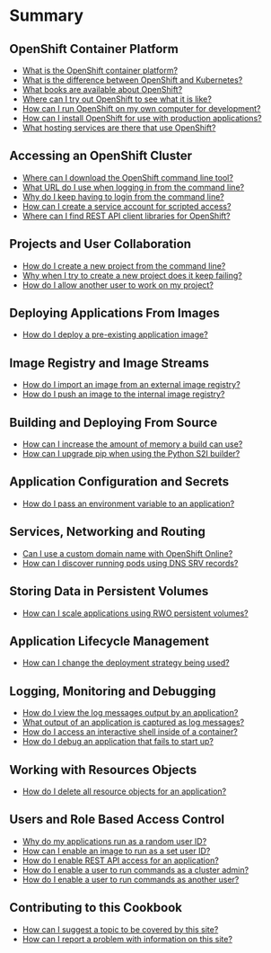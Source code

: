 # Summary

## OpenShift Container Platform

* [What is the OpenShift container platform?](openshift-container-platform/what-is-the-openshift-container-platform.md)
* [What is the difference between OpenShift and Kubernetes?](openshift-container-platform/what-is-the-difference-between-openshift-and-kubernetes.md)
* [What books are available about OpenShift?](openshift-container-platform/what-books-are-available-about-openshift.md)
* [Where can I try out OpenShift to see what it is like?](openshift-container-platform/where-can-i-try-out-openshift-to-see-what-it-is-like.md)
* [How can I run OpenShift on my own computer for development?](openshift-container-platform/how-can-i-run-openshift-on-my-own-computer-for-development.md)
* [How can I install OpenShift for use with production applications?](openshift-container-platform/how-can-i-install-openshift-for-use-with-production-applications.md)
* [What hosting services are there that use OpenShift?](openshift-container-platform/what-hosting-services-are-there-that-use-openshift.md)

## Accessing an OpenShift Cluster

* [Where can I download the OpenShift command line tool?](accessing-an-openshift-cluster/where-can-i-download-the-openshift-command-line-tool.md)
* [What URL do I use when logging in from the command line?](accessing-an-openshift-cluster/what-url-do-i-use-when-logging-if-from-the-command-line.md)
* [Why do I keep having to login from the command line?](accessing-an-openshift-cluster/why-do-i-keep-having-to-login-from-the-command-line.md)
* [How can I create a service account for scripted access?](accessing-an-openshift-cluster/how-can-i-create-a-service-account-for-scripted-access.md)
* [Where can I find REST API client libraries for OpenShift?](accessing-an-openshift-cluster/where-can-i-find-rest-api-client-libraries-for-openshift.md)

## Projects and User Collaboration

* [How do I create a new project from the command line?](projects-and-user-collaboration/how-do-i-create-a-new-project-from-the-command-line.md)
* [Why when I try to create a new project does it keep failing?](projects-and-user-collaboration/why-when-i-try-to-create-a-new-project-does-it-keep-failing.md)
* [How do I allow another user to work on my project?](projects-and-user-collaboration/how-do-i-allow-another-user-to-work-on-my-project.md)

## Deploying Applications From Images

* [How do I deploy a pre-existing application image?](deploying-applications-from-images/how-do-i-deploy-a-pre-existing-application-image.md)

## Image Registry and Image Streams

* [How do I import an image from an external image registry?](image-registry-and-image-streams/how-do-i-import-an-image-from-an-external-image.md)
* [How do I push an image to the internal image registry?](image-registry-and-image-streams/how-do-i-push-an-image-to-the-internal-image-registry.md)

## Building and Deploying From Source

* [How can I increase the amount of memory a build can use?](building-and-deploying-from-source/how-can-i-increase-the-amount-of-memory-a-build-can-use.md)
* [How can I upgrade pip when using the Python S2I builder?](building-and-deploying-from-source/how-can-i-upgrade-pip-when-using-the-python-s2i-builder.md)

## Application Configuration and Secrets

* [How do I pass an environment variable to an application?](application-configuration-and-secrets/how-do-i-pass-an-environment-variable-to-an-application.md)

## Services, Networking and Routing

* [Can I use a custom domain name with OpenShift Online?](services-networking-and-routing/can-i-use-a-custom-domain-name-with-openshift-online.md)
* [How can I discover running pods using DNS SRV records?](services-networking-and-routing/how-can-i-discover-running-pods-using-dns-srv-records.md)

## Storing Data in Persistent Volumes

* [How can I scale applications using RWO persistent volumes?](storing-data-in-persistent-volumes/how-can-i-scale-applications-using-rwo-persistent-volumes.md)

[//]: # (## Resources Quotas and Limits)

[//]: # (## Monitoring Application Health)

## Application Lifecycle Management

* [How can I change the deployment strategy being used?](application-lifecycle-management/how-can-i-change-the-deployment-strategy-being-used.md)

## Logging, Monitoring and Debugging

* [How do I view the log messages output by an application?](logging-monitoring-and-debugging/how-do-i-view-the-log-messages-output-by-an-application.md)
* [What output of an application is captured as log messages?](logging-monitoring-and-debugging/what-output-of-an-application-is-captured-as-log-messages.md)
* [How do I access an interactive shell inside of a container?](logging-monitoring-and-debugging/how-do-i-access-an-interactive-shell-inside-of-a-container.md)
* [How do I debug an application that fails to start up?](logging-monitoring-and-debugging/how-do-i-debug-an-application-that-fails-to-start-up.md)

## Working with Resources Objects

* [How do I delete all resource objects for an application?](working-with-resource-objects/how-do-i-delete-all-resource-objects-for-an-application.md)

## Users and Role Based Access Control

* [Why do my applications run as a random user ID?](users-and-role-based-access-control/why-do-my-applications-run-as-a-random-user-id.md)
* [How can I enable an image to run as a set user ID?](users-and-role-based-access-control/how-can-i-enable-an-image-to-run-as-a-set-user-id.md)
* [How do I enable REST API access for an application?](users-and-role-based-access-control/how-do-i-enable-rest-api-access-for-an-application.md)
* [How do I enable a user to run commands as a cluster admin?](users-and-role-based-access-control/how-do-i-enable-a-user-to-run-commands-as-a-cluster-admin.md)
* [How do I enable a user to run commands as another user?](users-and-role-based-access-control/how-do-i-enable-a-user-to-run-commands-as-another-user.md)

[//]: # (## Service Catalog and Templates)

[//]: # (## Automated CI/CD Build Pipelines)

[//]: # (## Java Application Middleware)

## Contributing to this Cookbook

* [How can I suggest a topic to be covered by this site?](contributing-to-this-cookbook/how-can-i-suggest-a-topic-to-be-covered-by-this-site.md)
* [How can I report a problem with information on this site?](contributing-to-this-cookbook/how-can-i-report-a-problem-with-information-on-this-site.md)
